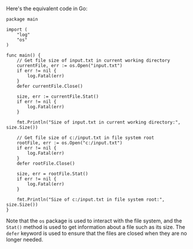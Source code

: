 
Here's the equivalent code in Go:
```
package main

import (
	"log"
	"os"
)

func main() {
	// Get file size of input.txt in current working directory
	currentFile, err := os.Open("input.txt")
	if err != nil {
		log.Fatal(err)
	}
	defer currentFile.Close()

	size, err := currentFile.Stat()
	if err != nil {
		log.Fatal(err)
	}

	fmt.Println("Size of input.txt in current working directory:", size.Size())

	// Get file size of c:/input.txt in file system root
	rootFile, err := os.Open("c:/input.txt")
	if err != nil {
		log.Fatal(err)
	}
	defer rootFile.Close()

	size, err = rootFile.Stat()
	if err != nil {
		log.Fatal(err)
	}

	fmt.Println("Size of c:/input.txt in file system root:", size.Size())
}
```
Note that the `os` package is used to interact with the file system, and the `Stat()` method is used to get information about a file such as its size. The `defer` keyword is used to ensure that the files are closed when they are no longer needed.
